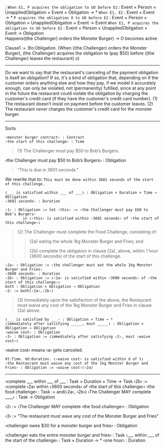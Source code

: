 
; `When E1, P acquires the obligation to UO before E2` : Event × Person × UnappliedObligation × Event × Obligation → * 
`When E1, E2` : Event × Event → *
`P acquires the obligation O to UO before E2` : Event × Person × Obligation × UnappliedObligation × Event → Event
`When E1, P acquires the obligation to UO before E2` : Event × Person × UnappliedObligation × Event → Obligation  
Happens((the Challenger) orders the Monster Burger) → O becomes active


Clause1 := ∃!o:Obligation. (When ((the Challenger) orders the Monster Burger), (the Challenger) acquires the obligation to (pay $50) before ((the Challenger) leaves the restaurant) o)

----------------------------------------


Do we want to say that the restaurant's canceling of the payment obligation is itself an obligation? If so, it's a kind of obligation that, depending on if the customer orders anything else and how they pay, if we model it accurately enough, can only be violated, not (permanently) fufilled, since at any point in the future the restaurant could violate the obligation by charging the customer's credit card (if they have the customer's credit card number).
(1) The restaurant doesn't insist on payment before the customer leaves.
(2) The restaurant _never_ charges the customer's credit card for the monster burger.



----------------------------------------

Sorts 

```
‹monster burger contract› : Contract
‹the start of this challenge› : Time
```

> (1) The Challenger must pay $50 to Bob’s Burgers.

‹the Challenger must pay $50 to Bob’s Burgers› : Obligation

> "This is due in 3601 seconds." 

We rewrite that to: ```This must be done within 3601 seconds of the start of this challenge.```

```
❬___ is satisfied within ___ of ___❭ : Obligation × Duration × Time → Obligation
‹3601 seconds› : Duration
```

```
‹1› : Obligation := let ‹this› := ‹the Challenger must pay $50 to Bob’s Burgers›
		in ❬‹this› is satisfied within ‹3601 seconds› of ‹the start of this challenge›❭
```

> (2) The Challenger must complete the Food Challenge, consisting of:
> > (2a) eating the whole 1kg Monster Burger and Fries; and
> > 
> > (2b) complete the obligation in clause (2a), above, within 1 hour (3600 seconds) of the start of this challenge.

```
‹2a› : Obligation := ‹the challenger must eat the whole 1kg Monster Burger and Fries› 
‹3600 seconds› : Duration
‹2b› : Obligation := ❬‹2a› is satisfied within ‹3600 seconds› of ‹the start of this challenge›❭
both : Obligation × Obligation → Obligation
‹2› := both(‹2a›,‹2b›)
```

> (3) Immediately upon the satisfaction of the above, the Restaurant must waive any cost of the 1kg Monster Burger and Fries in clause (2a) above.

```
❬___ is satisfied by ___› : Obligation × Time → *
❬immediately after satisfying _____, must _____❭ : Obligation × Obligation → Obligation
‹waive cost› : Obligation
‹3› : Obligation := ❬immediately after satisfying ‹2›, must ‹waive cost›❭
```

‹waive cost› means ‹a› gets canceled.
```
∀t:Time. ∀d:Duration. ❬‹waive cost› is satisfied within d of t❭
‹the Restaurant must waive any cost of the 1kg Monster Burger and Fries› : Obligation := ‹waive cost›(‹2a)

```

------------------------


‹complete ___ within ___ of ___ : Task × Duration × Time → Task
‹2b› := ‹complete ‹2a› within ‹3600 seconds› of ‹the start of this challenge››
‹the food challenge› : Task := and(‹2a›, ‹2b›)
‹The Challenger MAY complete ____› : Task → Obligation

‹2› := ‹The Challenger MAY complete ‹the food challenge›› : Obligation

‹3› := "The restaurant must wave any cost of the Monster Burger and Fries"


‹challenger owes $30 for a monster burger and fries› : Obligation


‹challenger eats the entire monster burger and fries› : Task 
‹___ within ___ of the start of the challenge› : Task × Duration → *
‹one hour› : Duration


